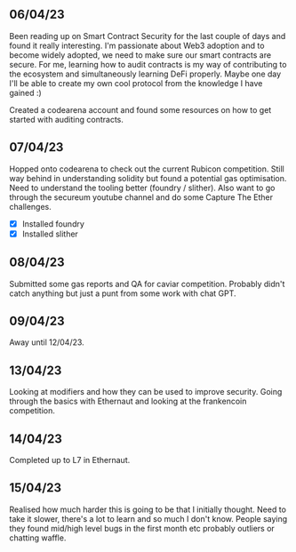 ## 06/04/23
Been reading up on Smart Contract Security for the last couple of days and found it really interesting. 
I'm passionate about Web3 adoption and to become widely adopted, we need to make sure our smart contracts are secure.
For me, learning how to audit contracts is my way of contributing to the ecosystem and simultaneously learning DeFi properly.
Maybe one day I'll be able to create my own cool protocol from the knowledge I have gained :)

Created a codearena account and found some resources on how to get started with auditing contracts.

## 07/04/23
Hopped onto codearena to check out the current Rubicon competition.
Still way behind in understanding solidity but found a potential gas optimisation.
Need to understand the tooling better (foundry / slither).
Also want to go through the secureum youtube channel and do some Capture The Ether challenges.

- [x] Installed foundry
- [x] Installed slither

## 08/04/23
Submitted some gas reports and QA for caviar competition.
Probably didn't catch anything but just a punt from some work with chat GPT.

## 09/04/23
Away until 12/04/23.

## 13/04/23
Looking at modifiers and how they can be used to improve security.
Going through the basics with Ethernaut and looking at the frankencoin competition.

## 14/04/23
Completed up to L7 in Ethernaut.

## 15/04/23
Realised how much harder this is going to be that I initially thought.
Need to take it slower, there's a lot to learn and so much I don't know.
People saying they found mid/high level bugs in the first month etc probably outliers or chatting waffle.